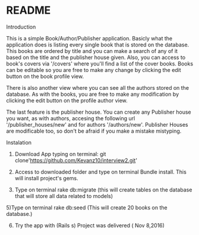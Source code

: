 # README

Introduction

This is a simple Book/Author/Publisher application. Basicly what the application does is listing every single book that is stored on the database. This books are ordered by title and you can make a search of any of it based on the title and the publisher house given. 
Also, you can access to book's covers via '/covers' where you'll find a list of the cover books. Books can be editable so you are free to make any change by clicking the edit button on the book profile view. 

There is also another view where you can see all the authors stored on the database. As with the books, you are free to make any modification by clicking the edit button on the profile author view. 

The last feature is the publisher house. You can create any Publisher house you want, as with authors, accesing the following url '/publisher_houses/new' and for authors '/authors/new'. Publisher Houses are modificable too, so don't be afraid if you make a mistake mistyping. 

Instalation 
1) Download App typing on terminal: 
git clone'https://github.com/Kevanz10/interview2.git'
2) Access to downloaded folder and type on terminal 
Bundle install. 
This will install project's gems.

4) Type on terminal
rake db:migrate
(this will create tables on the database that will store all data related to models)

5)Type on terminal 
rake db:seed 
(This will create 20 books on the database.)

6) Try the app with (Rails s)
Project was delivered ( Nov 8,2016)